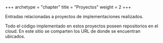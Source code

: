 +++
archetype = "chapter"
title = "Proyectos"
weight = 2
+++

Entradas relacionadas a proyectos de implementaciones realizados.

Todo el código implementado en estos proyectos poseen repositorios en el cloud. En este sitio se comparten los URL de donde se encuentran ubicados.
